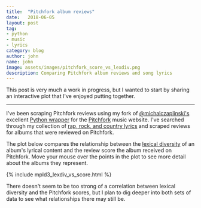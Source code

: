 ```yaml
---
title:  "Pitchfork album reviews"
date:   2018-06-05
layout: post
tag:
- python
- music
- lyrics
category: blog
author: john
name: john
image: assets/images/pitchfork_score_vs_lexdiv.png
description: Comparing Pitchfork album reviews and song lyrics
---
```


This post is very much a work in progress, but I wanted to start by sharing an interactive plot that I've enjoyed putting together.

---

I've been scraping Pitchfork reviews using my fork of [@michalczaplinski's](https://github.com/michalczaplinski) excellent [Python wrapper](https://github.com/johnwmillr/pitchfork) for the [Pitchfork](https://pitchfork.com/) music website. I've searched through my collection of [rap, rock, and country lyrics](http://www.johnwmillr.com/interactive-plots-in-jekyll/) and scraped reviews for albums that were reviewed on Pitchfork.

The plot below compares the relationship between the [lexical diversity](https://en.wikipedia.org/wiki/Lexical_diversity) of an album's lyrical content and the review score the album received on Pitchfork. Move your mouse over the points in the plot to see more detail about the albums they represent.

{% include mpld3_lexdiv_vs_score.html %}

There doesn't seem to be too strong of a correlation between lexical diversity and the Pitchfork scores, but I plan to dig deeper into both sets of data to see what relationships there may still be.